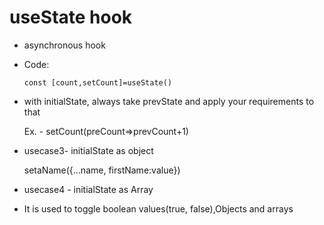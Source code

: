 # useState hook

- asynchronous hook
- Code:
  
    `const [count,setCount]=useState()`
- with initialState, always take prevState and apply your requirements to that

  Ex. - setCount(preCount=>prevCount+1)
- usecase3- initialState as object

  setaName({...name, firstName:value})

- usecase4 - initialState as Array
- It is used to toggle boolean values(true, false),Objects and arrays 
